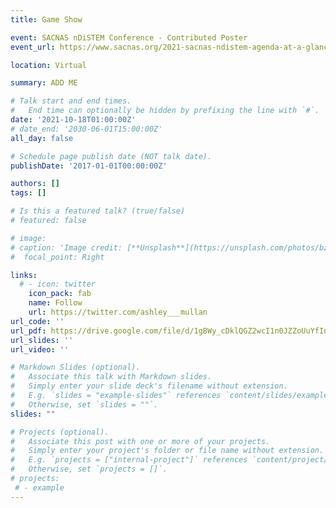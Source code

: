 ```yaml
---
title: Game Show

event: SACNAS nDiSTEM Conference - Contributed Poster
event_url: https://www.sacnas.org/2021-sacnas-ndistem-agenda-at-a-glance

location: Virtual

summary: ADD ME

# Talk start and end times.
#   End time can optionally be hidden by prefixing the line with `#`.
date: '2021-10-18T01:00:00Z'
# date_end: '2030-06-01T15:00:00Z'
all_day: false

# Schedule page publish date (NOT talk date).
publishDate: '2017-01-01T00:00:00Z'

authors: []
tags: []

# Is this a featured talk? (true/false)
# featured: false

# image:
# caption: 'Image credit: [**Unsplash**](https://unsplash.com/photos/bzdhc5b3Bxs)'
#  focal_point: Right

links:
  # - icon: twitter
    icon_pack: fab
    name: Follow
    url: https://twitter.com/ashley___mullan
url_code: ''
url_pdf: https://drive.google.com/file/d/1gBWy_cDklQGZ2wcI1n0JZZoUuYfInlML/view
url_slides: ''
url_video: ''

# Markdown Slides (optional).
#   Associate this talk with Markdown slides.
#   Simply enter your slide deck's filename without extension.
#   E.g. `slides = "example-slides"` references `content/slides/example-slides.md`.
#   Otherwise, set `slides = ""`.
slides: ""

# Projects (optional).
#   Associate this post with one or more of your projects.
#   Simply enter your project's folder or file name without extension.
#   E.g. `projects = ["internal-project"]` references `content/project/deep-learning/index.md`.
#   Otherwise, set `projects = []`.
# projects:
 # - example
---
```



